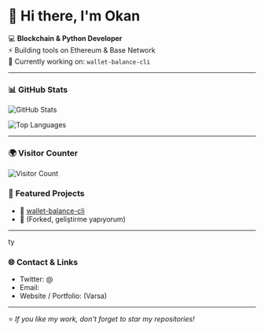 # 👋 Hi there, I'm Okan

💻 **Blockchain & Python Developer**  
⚡ Building tools on Ethereum & Base Network  
🌱 Currently working on: `wallet-balance-cli`

---

### 📊 **GitHub Stats**

![GitHub Stats](https://github-readme-stats.vercel.app/api?username=Okansylemez10&show_icons=true&theme=transparent)

![Top Languages](https://github-readme-stats.vercel.app/api/top-langs/?username=Okansylemez10&layout=compact&theme=transparent)

---
### 🌍 Visitor Counter

![Visitor Count](https://komarev.com/ghpvc/?username=Okansylemez10&color=grey)



### 🚀 **Featured Projects**

- 🔹 [wallet-balance-cli](https://github.com/Mabolla/wallet-balance-cli)
- 🔹 (Forked, geliştirme yapıyorum)  

---
ty

### 🌐 **Contact & Links**

- Twitter: @  
- Email:  
- Website / Portfolio: (Varsa)

---

⭐ *If you like my work, don't forget to star my repositories!*
